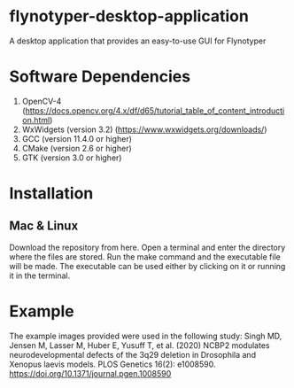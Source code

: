 # flynotyper-desktop-application
A desktop application that provides an easy-to-use GUI for Flynotyper

# Software Dependencies
1. OpenCV-4 (https://docs.opencv.org/4.x/df/d65/tutorial_table_of_content_introduction.html)
2. WxWidgets (version 3.2) (https://www.wxwidgets.org/downloads/)
3. GCC (version 11.4.0 or higher)
4. CMake (version 2.6 or higher)
5. GTK (version 3.0 or higher)

# Installation
## Mac & Linux
Download the repository from here. Open a terminal and enter the directory where the files are stored. Run the make command and the executable file will be made. The executable can be used either by clicking on it or running it in the terminal.

# Example
The example images provided were used in the following study:
Singh MD, Jensen M, Lasser M, Huber E, Yusuff T, et al. (2020) NCBP2 modulates neurodevelopmental defects of the 3q29 deletion in Drosophila and Xenopus laevis models. PLOS Genetics 16(2): e1008590. https://doi.org/10.1371/journal.pgen.1008590
